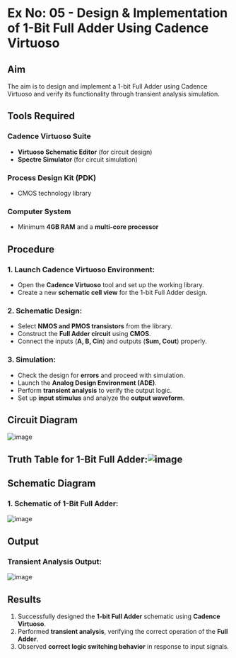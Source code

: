 # Ex No: 05 - Design & Implementation of 1-Bit Full Adder Using Cadence Virtuoso

## Aim
The aim is to design and implement a 1-bit Full Adder using Cadence Virtuoso and verify its functionality through transient analysis simulation.

## Tools Required
### Cadence Virtuoso Suite
- **Virtuoso Schematic Editor** (for circuit design)
- **Spectre Simulator** (for circuit simulation)

### Process Design Kit (PDK)
- CMOS technology library

### Computer System
- Minimum **4GB RAM** and a **multi-core processor**

## Procedure

### 1. Launch Cadence Virtuoso Environment:
- Open the **Cadence Virtuoso** tool and set up the working library.
- Create a new **schematic cell view** for the 1-bit Full Adder design.

### 2. Schematic Design:
- Select **NMOS and PMOS transistors** from the library.
- Construct the **Full Adder circuit** using **CMOS**.
- Connect the inputs (**A, B, Cin**) and outputs (**Sum, Cout**) properly.

### 3. Simulation:
- Check the design for **errors** and proceed with simulation.
- Launch the **Analog Design Environment (ADE)**.
- Perform **transient analysis** to verify the output logic.
- Set up **input stimulus** and analyze the **output waveform**.

## Circuit Diagram
![image](https://github.com/user-attachments/assets/71da77de-1bc1-4c98-980e-dc5101da06de)

## Truth Table for 1-Bit Full Adder:![image](https://github.com/user-attachments/assets/6013312b-92b8-4987-8580-349f5a051c0c)




## Schematic Diagram
### 1. Schematic of 1-Bit Full Adder:
![image](https://github.com/user-attachments/assets/9907a4c7-ac4e-4b2d-8688-f61a5a48d7c0)






## Output
### Transient Analysis Output:
![image](https://github.com/user-attachments/assets/acc3422d-5698-466c-8e57-9c057bdd3282)


## Results
1. Successfully designed the **1-bit Full Adder** schematic using **Cadence Virtuoso**.
2. Performed **transient analysis**, verifying the correct operation of the **Full Adder**.
3. Observed **correct logic switching behavior** in response to input signals.
